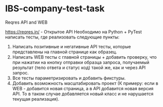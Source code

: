 # IBS-company-test-task

Reqres API and WEB

https://reqres.in/ - Открытое API
Необходимо на Python + PyTest написать тесты, где реализовать следующие пункты:

1) Написать позитивные и негативные API тесты, которые представлены на главной странице как образец.
2) Написать WEB тесты с главной страницы + добавить проверку, что при нажатии на кнопку отправки образца запроса,
   получаемый результат (тело ответа и статус код) такой же, как и через API запрос.
3) Все тесты параметризировать и добавить фикстуры.
4) Добавить возможность масштабировать проект (К примеру: если в WEB - добавится новая страница, а в API добавится новая
   версия API. То в таком случае добавляется новый класс и не нарушается текущая реализация).
